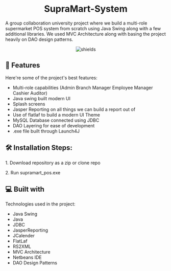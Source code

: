 <h1 align="center" id="title">SupraMart-System</h1>

<p id="description">A group collaboration university project where we build a multi-role supermarket POS system from scratch using Java Swing along with a few additional libraries. We used MVC Architecture along with basing the project heavily on DAO design patterns.</p>

<p align="center"><img src="https://img.shields.io/badge/project-under_development-blue" alt="shields"></p>

  
  
<h2>🧐 Features</h2>

Here're some of the project's best features:

*   Multi-role capabilities (Admin Branch Manager Employee Manager Cashier Auditor)
*   Java swing built modern UI
*   Splash screens
*   Jasper Reporting on all things we can build a report out of
*   Use of flatlaf to build a modern UI Theme
*   MySQL Database connected using JDBC
*   DAO Layering for ease of development
*   .exe file built through Launch4J

<h2>🛠️ Installation Steps:</h2>

<p>1. Download repository as a zip or clone repo</p>

<p>2. Run supramart_pos.exe</p>

  
  
<h2>💻 Built with</h2>

Technologies used in the project:

*   Java Swing
*   Java
*   JDBC
*   JasperReporting
*   JCalender
*   FlatLaf
*   RS2XML
*   MVC Architecture
*   Netbeans IDE
*   DAO Design Patterns
